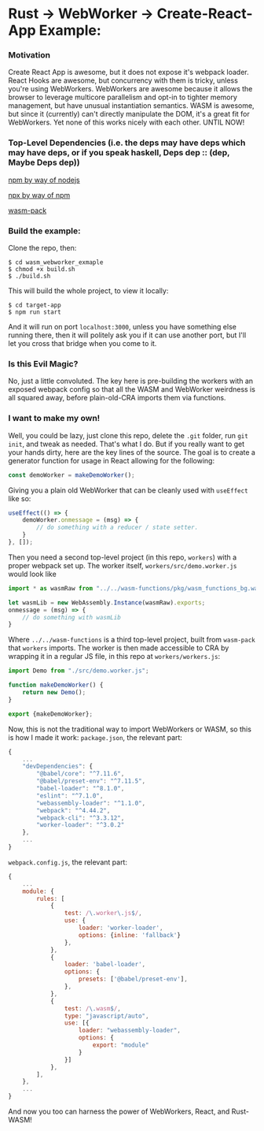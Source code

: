 # Rust -> WebWorker -> Create-React-App Example:

### Motivation
Create React App is awesome, but it does not expose it's webpack loader. React Hooks are awesome, but concurrency with them is tricky, unless you're using WebWorkers. WebWorkers are awesome because it allows the browser to leverage multicore parallelism and opt-in to tighter memory management, but have unusual instantiation semantics. WASM is awesome, but since it (currently) can't directly manipulate the DOM, it's a great fit for WebWorkers. Yet none of this works nicely with each other. UNTIL NOW!

### Top-Level Dependencies (i.e. the deps may have deps which may have deps, or if you speak haskell, Deps dep :: (dep, Maybe Deps dep))

[npm by way of nodejs](https://nodejs.org/en/)

[npx by way of npm](https://www.npmjs.com/package/npx)

[wasm-pack](https://rustwasm.github.io/wasm-pack/installer/)

### Build the example:
Clone the repo, then:
```
$ cd wasm_webworker_exmaple
$ chmod +x build.sh
$ ./build.sh
```
This will build the whole project, to view it locally:
```
$ cd target-app
$ npm run start
```
And it will run on port `localhost:3000`, unless you have something else running there, then it will politely ask you if it can use another port, but I'll let you cross that bridge when you come to it.

### Is this Evil Magic?
No, just a little convoluted. The key here is pre-building the workers with an exposed webpack config so that all the WASM and WebWorker weirdness is all squared away, before plain-old-CRA imports them via functions.

### I want to make my own!
Well, you could be lazy, just clone this repo, delete the `.git` folder, run `git init`, and tweak as needed. That's what I do. But if you really want to get your hands dirty, here are the key lines of the source. The goal is to create a generator function for usage in React allowing for the following:
```javascript
const demoWorker = makeDemoWorker();
```
Giving you a plain old WebWorker that can be cleanly used with `useEffect` like so:
```javascript
useEffect(() => {
    demoWorker.onmessage = (msg) => {
        // do something with a reducer / state setter.
    }
}, []);
```
Then you need a second top-level project (in this repo, `workers`) with a proper webpack set up. The worker itself, `workers/src/demo.worker.js` would look like
```javascript
import * as wasmRaw from "../../wasm-functions/pkg/wasm_functions_bg.wasm";

let wasmLib = new WebAssembly.Instance(wasmRaw).exports;
onmessage = (msg) => {
    // do something with wasmLib
}
```
Where `../../wasm-functions` is a third top-level project, built from `wasm-pack` that `workers` imports. The worker is then made accessible to CRA by wrapping it in a regular JS file, in this repo at `workers/workers.js`:
```javascript
import Demo from "./src/demo.worker.js";

function makeDemoWorker() {
    return new Demo();
}

export {makeDemoWorker};
```
Now, this is not the traditional way to import WebWorkers or WASM, so this is how I made it work:
`package.json`, the relevant part:
```javascript
{
    ...
    "devDependencies": {
        "@babel/core": "^7.11.6",
        "@babel/preset-env": "^7.11.5",
        "babel-loader": "^8.1.0",
        "eslint": "^7.1.0",
        "webassembly-loader": "^1.1.0",
        "webpack": "^4.44.2",
        "webpack-cli": "^3.3.12",
        "worker-loader": "^3.0.2"
    },
    ...
}
```
`webpack.config.js`, the relevant part:
```javascript
{
    ...
    module: {
        rules: [
            {
                test: /\.worker\.js$/,
                use: { 
                    loader: 'worker-loader',
                    options: {inline: 'fallback'}
                },
            },
            {
                loader: 'babel-loader',
                options: {
                    presets: ['@babel/preset-env'],
                },
            },
            {
                test: /\.wasm$/,
                type: "javascript/auto",
                use: [{
                    loader: "webassembly-loader",
                    options: {
                        export: "module"
                    }
                }]
            },
        ],
    },
    ...
}
```
And now you too can harness the power of WebWorkers, React, and Rust-WASM!